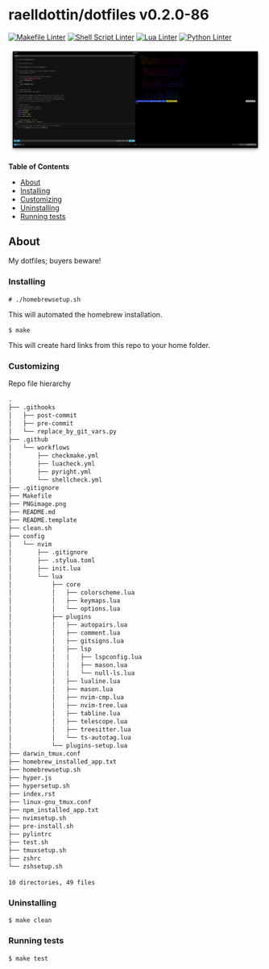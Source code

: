 <!---
This file is auto-generate by a github hook please modify README.template if you don't want to loose your work
-->
# raelldottin/dotfiles v0.2.0-86
[![Makefile Linter](https://github.com/raelldottin/dotfiles/actions/workflows/checkmake.yml/badge.svg)](https://github.com/raelldottin/dotfiles/actions/workflows/checkmake.yml)
[![Shell Script Linter](https://github.com/raelldottin/dotfiles/actions/workflows/shellcheck.yml/badge.svg)](https://github.com/raelldottin/dotfiles/actions/workflows/shellcheck.yml)
[![Lua Linter](https://github.com/raelldottin/dotfiles/actions/workflows/luacheck.yml/badge.svg)](https://github.com/raelldottin/dotfiles/actions/workflows/luacheck.yml)
[![Python Linter](https://github.com/raelldottin/dotfiles/actions/workflows/pyright.yml/badge.svg)](https://github.com/raelldottin/dotfiles/actions/workflows/pyright.yml)

[![ v0.2.0-86 ](https://github.com/raelldottin/dotfiles/blob/main/PNGimage.png)](https://github.com/raelldottin/dotfiles/blob/main/PNGimage.png)

**Table of Contents**

<!-- toc -->

- [About](#about)
- [Installing](#installing)
- [Customizing](#customizing)
- [Uninstalling](#uninstalling)
- [Running tests](#running-tests)

<!-- tocstop -->

## About

My dotfiles; buyers beware!

### Installing
```
# ./homebrewsetup.sh
```

This will automated the homebrew installation.

```
$ make
```

This will create hard links from this repo to your home folder.

### Customizing

Repo file hierarchy

```
.
├── .githooks
│   ├── post-commit
│   ├── pre-commit
│   └── replace_by_git_vars.py
├── .github
│   └── workflows
│       ├── checkmake.yml
│       ├── luacheck.yml
│       ├── pyright.yml
│       └── shellcheck.yml
├── .gitignore
├── Makefile
├── PNGimage.png
├── README.md
├── README.template
├── clean.sh
├── config
│   └── nvim
│       ├── .gitignore
│       ├── .stylua.toml
│       ├── init.lua
│       └── lua
│           ├── core
│           │   ├── colorscheme.lua
│           │   ├── keymaps.lua
│           │   └── options.lua
│           ├── plugins
│           │   ├── autopairs.lua
│           │   ├── comment.lua
│           │   ├── gitsigns.lua
│           │   ├── lsp
│           │   │   ├── lspconfig.lua
│           │   │   ├── mason.lua
│           │   │   └── null-ls.lua
│           │   ├── lualine.lua
│           │   ├── mason.lua
│           │   ├── nvim-cmp.lua
│           │   ├── nvim-tree.lua
│           │   ├── tabline.lua
│           │   ├── telescope.lua
│           │   ├── treesitter.lua
│           │   └── ts-autotag.lua
│           └── plugins-setup.lua
├── darwin_tmux.conf
├── homebrew_installed_app.txt
├── homebrewsetup.sh
├── hyper.js
├── hypersetup.sh
├── index.rst
├── linux-gnu_tmux.conf
├── npm_installed_app.txt
├── nvimsetup.sh
├── pre-install.sh
├── pylintrc
├── test.sh
├── tmuxsetup.sh
├── zshrc
└── zshsetup.sh

10 directories, 49 files
```

### Uninstalling

```
$ make clean
```

### Running tests

```
$ make test
```
